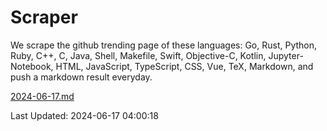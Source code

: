 # Scraper

We scrape the github trending page of these languages: Go, Rust, Python, Ruby, C++, C, Java, Shell, Makefile, Swift, Objective-C, Kotlin, Jupyter-Notebook, HTML, JavaScript, TypeScript, CSS, Vue, TeX, Markdown, and push a markdown result everyday.

[2024-06-17.md](https://github.com/yangwenmai/github-trending-backup/blob/master/2024-06-17.md)

Last Updated: 2024-06-17 04:00:18